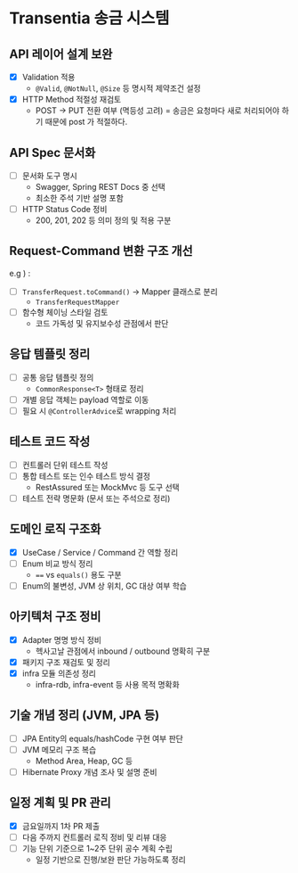 # Transentia 송금 시스템

## API 레이어 설계 보완

- [x] Validation 적용
  - `@Valid`, `@NotNull`, `@Size` 등 명시적 제약조건 설정
- [x] HTTP Method 적절성 재검토
  - POST -> PUT 전환 여부 (멱등성 고려) = 송금은 요청마다 새로 처리되어야 하기 때문에 post 가 적절하다.

## API Spec 문서화
- [ ] 문서화 도구 명시
  - Swagger, Spring REST Docs 중 선택
  - 최소한 주석 기반 설명 포함
- [ ] HTTP Status Code 정비
  - 200, 201, 202 등 의미 정의 및 적용 구분

## Request-Command 변환 구조 개선
e.g ) :
- [ ] `TransferRequest.toCommand()` -> Mapper 클래스로 분리
  - `TransferRequestMapper`
- [ ] 함수형 체이닝 스타일 검토
  - 코드 가독성 및 유지보수성 관점에서 판단

## 응답 템플릿 정리

- [ ] 공통 응답 템플릿 정의
  - `CommonResponse<T>` 형태로 정리
- [ ] 개별 응답 객체는 payload 역할로 이동
- [ ] 필요 시 `@ControllerAdvice`로 wrapping 처리

## 테스트 코드 작성

- [ ] 컨트롤러 단위 테스트 작성
- [ ] 통합 테스트 또는 인수 테스트 방식 결정
  - RestAssured 또는 MockMvc 등 도구 선택
- [ ] 테스트 전략 명문화 (문서 또는 주석으로 정리)

## 도메인 로직 구조화

- [x] UseCase / Service / Command 간 역할 정리
- [ ] Enum 비교 방식 정리
  - `==` vs `equals()` 용도 구분
- [ ] Enum의 불변성, JVM 상 위치, GC 대상 여부 학습

## 아키텍처 구조 정비

- [x] Adapter 명명 방식 정비
  - 헥사고날 관점에서 inbound / outbound 명확히 구분
- [x] 패키지 구조 재검토 및 정리
- [x] infra 모듈 의존성 정리
  - infra-rdb, infra-event 등 사용 목적 명확화

## 기술 개념 정리 (JVM, JPA 등)

- [ ] JPA Entity의 equals/hashCode 구현 여부 판단
- [ ] JVM 메모리 구조 복습
  - Method Area, Heap, GC 등
- [ ] Hibernate Proxy 개념 조사 및 설명 준비

## 일정 계획 및 PR 관리

- [x] 금요일까지 1차 PR 제출
- [ ] 다음 주까지 컨트롤러 로직 정비 및 리뷰 대응
- [ ] 기능 단위 기준으로 1~2주 단위 공수 계획 수립
  - 일정 기반으로 진행/보완 판단 가능하도록 정리

